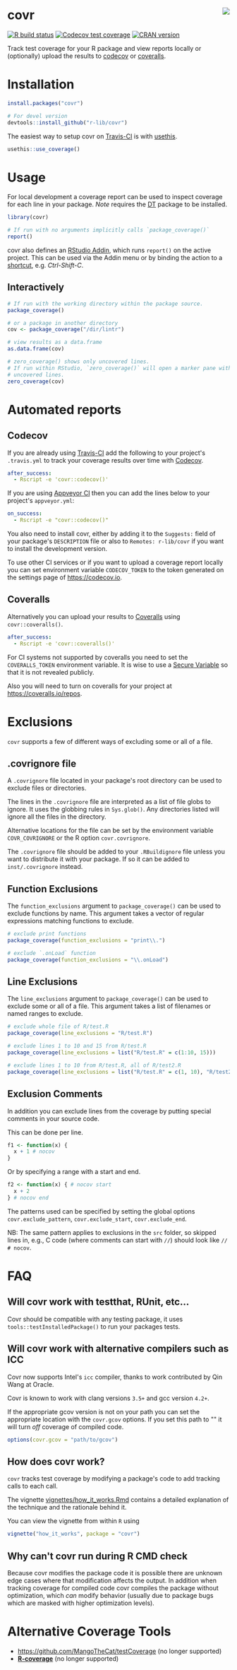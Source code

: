 # covr <img src="man/figures/logo.png" align="right" />

<!-- badges: start -->
[![R build status](https://github.com/r-lib/covr/workflows/R-CMD-check/badge.svg)](https://github.com/r-lib/covr/actions)
[![Codecov test coverage](https://codecov.io/gh/r-lib/covr/branch/master/graph/badge.svg)](https://codecov.io/gh/r-lib/covr?branch=master)
[![CRAN version](http://www.r-pkg.org/badges/version/covr)](https://cran.r-project.org/package=covr)
<!-- badges: end -->

Track test coverage for your R package and view reports locally or (optionally)
upload the results to [codecov](https://codecov.io/) or [coveralls](https://coveralls.io/).

# Installation #

```r
install.packages("covr")

# For devel version
devtools::install_github("r-lib/covr")
```

The easiest way to setup covr on [Travis-CI](https://travis-ci.org)
is with [usethis](https://github.com/r-lib/usethis).

```r
usethis::use_coverage()
```

# Usage #

For local development a coverage report can be used to inspect coverage for
each line in your package. *Note* requires the
[DT](https://github.com/rstudio/DT) package to be installed.

```r
library(covr)

# If run with no arguments implicitly calls `package_coverage()`
report()
```

covr also defines an [RStudio Addin](https://rstudio.github.io/rstudioaddins/),
which runs `report()` on the active project. This can be used via the Addin
menu or by binding the action to a
[shortcut](https://rstudio.github.io/rstudioaddins/#keyboard-shorcuts), e.g.
*Ctrl-Shift-C*.

## Interactively ##
```r
# If run with the working directory within the package source.
package_coverage()

# or a package in another directory
cov <- package_coverage("/dir/lintr")

# view results as a data.frame
as.data.frame(cov)

# zero_coverage() shows only uncovered lines.
# If run within RStudio, `zero_coverage()` will open a marker pane with the
# uncovered lines.
zero_coverage(cov)
```

# Automated reports

## Codecov ##
If you are already using [Travis-CI](https://travis-ci.org) add the
following to your project's `.travis.yml` to track your coverage results
over time with [Codecov](https://codecov.io).

```yml
after_success:
  - Rscript -e 'covr::codecov()'
```

If you are using [Appveyor CI](http://ci.appveyor.com)  then you can add the
lines below to your project's `appveyor.yml`:

```yml
on_success:
  - Rscript -e "covr::codecov()"
```

You also need to install covr, either by adding it to the `Suggests:` field of
your package's `DESCRIPTION` file or also to `Remotes: r-lib/covr` if you want
to install the development version.

To use other CI services or if you want to upload a coverage report locally you
can set environment variable `CODECOV_TOKEN` to the token generated on
the settings page of <https://codecov.io>.

## Coveralls ##

Alternatively you can upload your results to [Coveralls](https://coveralls.io/)
using `covr::coveralls()`.

```yml
after_success:
  - Rscript -e 'covr::coveralls()'
```

For CI systems not supported by coveralls you need to set the `COVERALLS_TOKEN`
environment variable. It is wise to use a [Secure Variable](http://docs.travis-ci.com/user/environment-variables/#Secure-Variables)
so that it is not revealed publicly.

Also you will need to turn on coveralls for your project at <https://coveralls.io/repos>.

# Exclusions #

`covr` supports a few of different ways of excluding some or all of a file.

## .covrignore file ##

A `.covrignore` file located in your package's root directory can be used to
exclude files or directories.

The lines in the `.covrignore` file are interpreted as a list of file globs to
ignore. It uses the globbing rules in `Sys.glob()`. Any directories listed will
ignore all the files in the directory.

Alternative locations for the file can be set by the environment variable
`COVR_COVRIGNORE` or the R option `covr.covrignore`.

The `.covrignore` file should be added to your `.RBuildignore` file unless you
want to distribute it with your package. If so it can be added to
`inst/.covrignore` instead.


## Function Exclusions ##
The `function_exclusions` argument to `package_coverage()` can be used to
exclude functions by name. This argument takes a vector of regular expressions
matching functions to exclude.

```r
# exclude print functions
package_coverage(function_exclusions = "print\\.")

# exclude `.onLoad` function
package_coverage(function_exclusions = "\\.onLoad")
```

## Line Exclusions ##
The `line_exclusions` argument to `package_coverage()` can be used to exclude some or
all of a file.  This argument takes a list of filenames or named ranges to
exclude.

```r
# exclude whole file of R/test.R
package_coverage(line_exclusions = "R/test.R")

# exclude lines 1 to 10 and 15 from R/test.R
package_coverage(line_exclusions = list("R/test.R" = c(1:10, 15)))

# exclude lines 1 to 10 from R/test.R, all of R/test2.R
package_coverage(line_exclusions = list("R/test.R" = c(1, 10), "R/test2.R"))
```

## Exclusion Comments ##

In addition you can exclude lines from the coverage by putting special comments
in your source code.

This can be done per line.
```r
f1 <- function(x) {
  x + 1 # nocov
}
```

Or by specifying a range with a start and end.
```r
f2 <- function(x) { # nocov start
  x + 2
} # nocov end
```

The patterns used can be specified by setting the global options
`covr.exclude_pattern`, `covr.exclude_start`, `covr.exclude_end`.

NB: The same pattern applies to exclusions in the `src` folder, so skipped lines in, e.g., C code (where comments can start with `//`) should look like `// # nocov`.

# FAQ #
## Will covr work with testthat, RUnit, etc... ##
Covr should be compatible with any testing package, it uses
`tools::testInstalledPackage()` to run your packages tests.

## Will covr work with alternative compilers such as ICC ##
Covr now supports Intel's `icc` compiler, thanks to work contributed by Qin
Wang at Oracle.

Covr is known to work with clang versions `3.5+` and gcc version `4.2+`.

If the appropriate gcov version is not on your path you can set the appropriate
location with the `covr.gcov` options. If you set this path to "" it will turn
_off_ coverage of compiled code.
```r
options(covr.gcov = "path/to/gcov")
```

## How does covr work? ##
`covr` tracks test coverage by modifying a package's code to add tracking calls
to each call.

The vignette
[vignettes/how_it_works.Rmd](https://github.com/r-lib/covr/blob/master/vignettes/how_it_works.Rmd)
contains a detailed explanation of the technique and the rationale behind it.

You can view the vignette from within `R` using

```r
vignette("how_it_works", package = "covr")
```

## Why can't covr run during R CMD check ##
Because covr modifies the package code it is possible there are unknown edge
cases where that modification affects the output. In addition when tracking
coverage for compiled code covr compiles the package without optimization,
which _can_ modify behavior (usually due to package bugs which are masked with
higher optimization levels).

# Alternative Coverage Tools #
- <https://github.com/MangoTheCat/testCoverage> (no longer supported)
- [**R-coverage**](https://web.archive.org/web/20160611114452/http://r2d2.quartzbio.com/posts/r-coverage-docker.html) (no longer supported)
